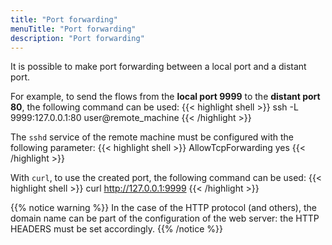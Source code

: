 ```yaml
---
title: "Port forwarding"
menuTitle: "Port forwarding"
description: "Port forwarding"
---
```


It is possible to make port forwarding between a local port and a distant port.

For example, to send the flows from the **local port 9999** to the **distant port 80**, the following command can be used:
{{< highlight shell >}}
ssh  -L 9999:127.0.0.1:80 user@remote_machine
{{< /highlight >}}

The `sshd` service of the remote machine must be configured with the following parameter:
{{< highlight shell >}}
AllowTcpForwarding yes
{{< /highlight >}}

With `curl`, to use the created port, the following command can be used:
{{< highlight shell >}}
curl http://127.0.0.1:9999
{{< /highlight >}}

{{% notice warning %}}
In the case of the HTTP protocol (and others), the domain name can be part of the configuration of the web server: 
the HTTP HEADERS must be set accordingly.
{{% /notice %}}
